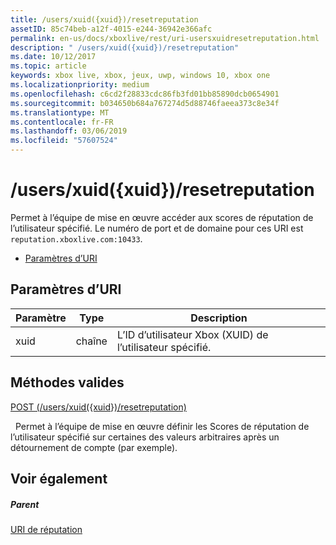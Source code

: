 ```yaml
---
title: /users/xuid({xuid})/resetreputation
assetID: 85c74beb-a12f-4015-e244-36942e366afc
permalink: en-us/docs/xboxlive/rest/uri-usersxuidresetreputation.html
description: " /users/xuid({xuid})/resetreputation"
ms.date: 10/12/2017
ms.topic: article
keywords: xbox live, xbox, jeux, uwp, windows 10, xbox one
ms.localizationpriority: medium
ms.openlocfilehash: c6cd2f28833cdc86fb3fd01bb85890dcb0654901
ms.sourcegitcommit: b034650b684a767274d5d88746faeea373c8e34f
ms.translationtype: MT
ms.contentlocale: fr-FR
ms.lasthandoff: 03/06/2019
ms.locfileid: "57607524"
---
```

# <a name="usersxuidxuidresetreputation"></a>/users/xuid({xuid})/resetreputation
Permet à l’équipe de mise en œuvre accéder aux scores de réputation de l’utilisateur spécifié. Le numéro de port et de domaine pour ces URI est `reputation.xboxlive.com:10433`.
 
  * [Paramètres d’URI](#ID4EV)
 
<a id="ID4EV"></a>

 
## <a name="uri-parameters"></a>Paramètres d’URI
 
| Paramètre| Type| Description| 
| --- | --- | --- | 
| xuid| chaîne| L’ID d’utilisateur Xbox (XUID) de l’utilisateur spécifié.| 
  
<a id="ID4EVB"></a>

 
## <a name="valid-methods"></a>Méthodes valides

[POST (/users/xuid({xuid})/resetreputation)](uri-usersxuidresetreputationpost.md)

&nbsp;&nbsp;Permet à l’équipe de mise en œuvre définir les Scores de réputation de l’utilisateur spécifié sur certaines des valeurs arbitraires après un détournement de compte (par exemple).
 
<a id="ID4E6B"></a>

 
## <a name="see-also"></a>Voir également
 
<a id="ID4EBC"></a>

 
##### <a name="parent"></a>Parent 

[URI de réputation](atoc-reference-reputation.md)

   